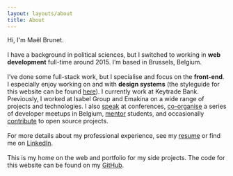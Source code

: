 ```yaml
---
layout: layouts/about
title: About
---
```


Hi, I'm Maël Brunet.
<br/>
<br/>
I have a background in political sciences, but I switched to working in **web development** full-time around 2015. I’m based in Brussels, Belgium.
<br/>
<br/>
I’ve done some full-stack work, but I specialise and focus on the **front-end**. I especially enjoy working on and with **design systems** (the styleguide for this website can be found [here](/styleguide)). I currently work at Keytrade Bank. Previously, I worked at Isabel Group and Emakina on a wide range of projects and technologies. I also [speak](/projects/#presentation) at conferences, [co-organise](https://www.creativefrontend.be/) a series of developer meetups in Belgium, [mentor](https://hackyourfuture.be/) students, and occasionally [contribute](https://github.com/maeligg) to open source projects.
<br/>
<br/>
For more details about my professional experience, see my [resume](/resume) or find me on [LinkedIn](https://www.linkedin.com/in/ma%C3%ABl-brunet-b5876118/).
<br/>
<br/>
This is my home on the web and portfolio for my side projects. The code for this website can be found on my [GitHub](https://github.com/maeligg).